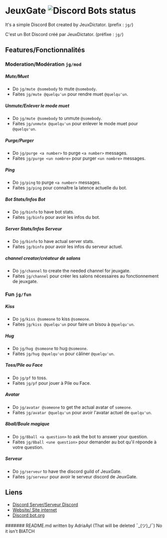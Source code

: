 # JeuxGate ![Discord Bots status](https://discordbots.org/api/widget/status/515891064721244162.svg?noavatar=true)

It's a simple Discord Bot created by JeuxDictator. (prefix : `jg/`)

C'est un Bot Discord créé par JeuxDictator. (préfixe : `jg/`)

## Features/Fonctionnalités
### Moderation/Modération `jg/mod`
##### Mute/Muet
 - Do `jg/mute @somebody` to mute `@somebody`.
 - Faites `jg/mute @quelqu'un` pour rendre muet `@quelqu'un`.

##### Unmute/Enlever le mode muet
 - Do `jg/mute @somebody` to unmute `@somebody`.
 - Faites `jg/unmute @quelqu'un` pour enlever le mode muet pour `@quelqu'un`.

##### Purge/Purger
 - Do `jg/purge <a number>` to purge `<a number>` messages.
 - Faites `jg/purge <un nombre>` pour purger `<un nombre>` messages.

##### Ping
 - Do `jg/ping` to purge `<a number>` messages.
 - Faites `jg/ping` pour connaître la latence actuelle du bot.
 
##### Bot Stats/Infos Bot
 - Do `jg/binfo` to have bot stats.
 - Faites `jg/binfo` pour avoir les infos du bot.

##### Server Stats/Infos Serveur
 - Do `jg/binfo` to have actual server stats.
 - Faites `jg/binfo` pour avoir les infos du serveur actuel.
 
##### channel creator/créateur de salons
 - Do `jg/channel` to create the needed channel for jeuxgate.
 - Faites `jg/channel` pour créer les salons nécessaires au fonctionnement de jeuxgate.

### Fun `jg/fun`
##### Kiss
 - Do `jg/kiss @someone` to kiss `@someone`.
 - Faites `jg/kiss @quelqu'un` pour faire un bisou à `@quelqu'un`.

##### Hug
 - Do `jg/hug @someone` to hug `@someone`.
 - Faites `jg/hug @quelqu'un` pour câliner `@quelqu'un`.

##### Toss/Pile ou Face
 - Do `jg/pf` to toss.
 - Faites `jg/pf` pour jouer à Pile ou Face.

##### Avatar
 - Do `jg/avatar @someone` to get the actual avatar of `someone`.
 - Faites `jg/avatar @quelqu'un` pour avoir l'avatar actuel de `quelqu'un`.

##### 8ball/Boule magique
 - Do `jg/8ball <a question>` to ask the bot to answer your question.
 - Faites `jg/8ball <une question>` pour demander au bot qu'il réponde à votre question.

##### Serveur
 - Do `jg/serveur` to have the discord guild of JeuxGate.
 - Faites `jg/serveur` pour avoir le serveur discord de JeuxGate.

## Liens
- [Discord Server/Serveur Discord](https://discord.gg/BSEGc9D)
- [Website/ Site internet](https://jeuxdictator.github.io/Jeuxgate-web/)
- [Discord bot.org](https://discordbots.org/bot/515891064721244162)

####### README.md written by AdriaAyl (That will be deleted ¯\_(ツ)_/¯)
No it isn't BIATCH
